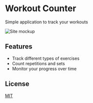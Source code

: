 # Workout Counter

Simple application to track your workouts

![Site mockup](https://raw.githubusercontent.com/aleksebastian/workout-counter/main/mockup.png)

## Features

- Track different types of exercises
- Count repetitions and sets
- Monitor your progress over time

<!-- ## Installation

```bash
# Clone the repository
git clone https://github.com/aleksebastian/workout-counter.git

# Navigate to the project directory
cd workout-counter

# Install dependencies
npm install
``` -->

<!-- ## Usage

[Add usage instructions here]

## Contributing

Pull requests are welcome. For major changes, please open an issue first to discuss what you would like to change. -->

## License

[MIT](https://choosealicense.com/licenses/mit/)
